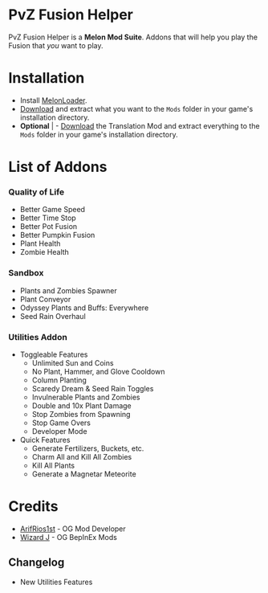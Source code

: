 # PvZ Fusion Helper
PvZ Fusion Helper is a **Melon Mod Suite**. Addons that will help you play the Fusion that *you* want to play. 

# Installation

- Install [MelonLoader](https://melonwiki.xyz/#/modders/quickstart).
- [Download](https://github.com/Dynamixus/PvZ-Fusion-Helper/releases/latest) and extract what you want to the `Mods` folder in your game's installation directory.
- **Optional** | - [Download](https://github.com/Dynamixus/PvZ-Fusion-Translator/releases/latest) the Translation Mod and extract everything to the `Mods` folder in your game's installation directory.

# List of Addons

### Quality of Life
- Better Game Speed
- Better Time Stop
- Better Pot Fusion
- Better Pumpkin Fusion
- Plant Health
- Zombie Health

### Sandbox
- Plants and Zombies Spawner
- Plant Conveyor
- Odyssey Plants and Buffs: Everywhere
- Seed Rain Overhaul

### Utilities Addon
- Toggleable Features
	* Unlimited Sun and Coins
	* No Plant, Hammer, and Glove Cooldown
	* Column Planting
	* Scaredy Dream & Seed Rain Toggles
	* Invulnerable Plants and Zombies
	* Double and 10x Plant Damage
	* Stop Zombies from Spawning
	* Stop Game Overs
	* Developer Mode
- Quick Features
	* Generate Fertilizers, Buckets, etc.
	* Charm All and Kill All Zombies
	* Kill All Plants
	* Generate a Magnetar Meteorite

# Credits
- [ArifRios1st](https://github.com/ArifRios1st/PVZ-Hyper-Fusion-Mod) - OG Mod Developer
- [Wizard J](https://www.pvz.moe/members/141970/) - OG BepInEx Mods 

## Changelog

- New Utilities Features